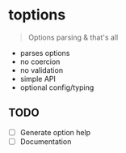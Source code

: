# toptions

> Options parsing & that's all

- parses options
- no coercion
- no validation
- simple API
- optional config/typing

## TODO

- [ ] Generate option help
- [ ] Documentation

